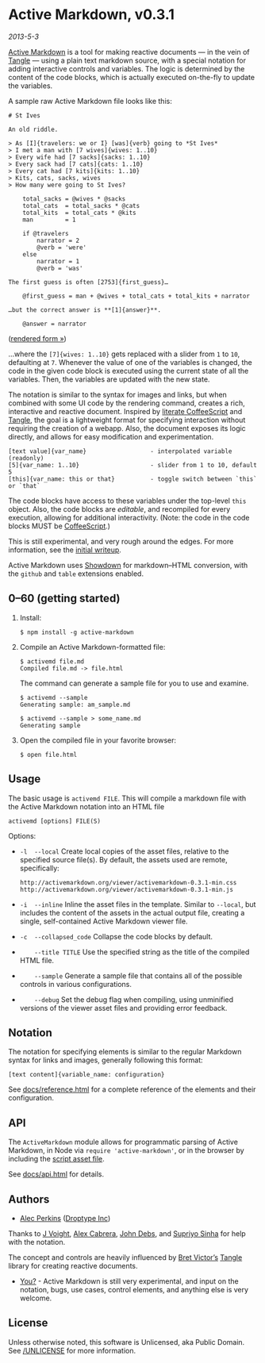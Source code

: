 # Active Markdown, v0.3.1

*2013-5-3*

[Active Markdown](http://activemarkdown.org) is a tool for making reactive
documents — in the vein of [Tangle](http://worrydream.com/Tangle) — using a
plain text markdown source, with a special notation for adding interactive
controls and variables. The logic is determined by the content of the code
blocks, which is actually executed on-the-fly to update the variables.

A sample raw Active Markdown file looks like this:

    # St Ives

    An old riddle.

    > As [I]{travelers: we or I} [was]{verb} going to *St Ives*  
    > I met a man with [7 wives]{wives: 1..10}  
    > Every wife had [7 sacks]{sacks: 1..10}  
    > Every sack had [7 cats]{cats: 1..10}  
    > Every cat had [7 kits]{kits: 1..10}  
    > Kits, cats, sacks, wives  
    > How many were going to St Ives?

        total_sacks = @wives * @sacks
        total_cats  = total_sacks * @cats
        total_kits  = total_cats * @kits
        man         = 1

        if @travelers
            narrator = 2
            @verb = 'were'
        else
            narrator = 1
            @verb = 'was'

    The first guess is often [2753]{first_guess}…

        @first_guess = man + @wives + total_cats + total_kits + narrator

    …but the correct answer is **[1]{answer}**.

        @answer = narrator


([rendered form &raquo;](http://activemarkdown.org/st-ives.html))

…where the `[7]{wives: 1..10}` gets replaced with a slider from `1` to `10`,
defaulting at `7`. Whenever the value of one of the variables is changed, the
code in the given code block is executed using the current state of all the
variables. Then, the variables are updated with the new state.

The notation is similar to the syntax for images and links, but when combined
with some UI code by the rendering command, creates a rich, interactive and
reactive document. Inspired by [literate CoffeeScript](http://coffeescript.org/#literate)
and [Tangle](http://worrydream.com/Tangle/), the goal is a lightweight format
for specifying interaction without requiring the creation of a webapp. Also,
the document exposes its logic directly, and allows for easy modification and
experimentation.

    [text value]{var_name}                  - interpolated variable (readonly)
    [5]{var_name: 1..10}                    - slider from 1 to 10, default 5
    [this]{var_name: this or that}          - toggle switch between `this` or `that`

The code blocks have access to these variables under the top-level `this`
object. Also, the code blocks are *editable*, and recompiled for every execution,
allowing for additional interactivity. (Note: the code in the code blocks MUST
be [CoffeeScript](http://coffeescript.org).)

This is still experimental, and very rough around the edges. For more
information, see the [initial writeup](http://activemarkdown.org/an-experiment.html).

Active Markdown uses [Showdown](https://github.com/coreyti/showdown) for
markdown–HTML conversion, with the `github` and `table` extensions enabled.


## 0–60 (getting started)

1.  Install:

        $ npm install -g active-markdown

2.  Compile an Active Markdown-formatted file:

        $ activemd file.md
        Compiled file.md -> file.html

    The command can generate a sample file for you to use and examine.

        $ activemd --sample
        Generating sample: am_sample.md

        $ activemd --sample > some_name.md
        Generating sample

3.  Open the compiled file in your favorite browser:

        $ open file.html


## Usage

The basic usage is `activemd FILE`. This will compile a markdown file with the
Active Markdown notation into an HTML file

    activemd [options] FILE(S)

Options:

*   `-l  --local`
    Create local copies of the asset files, relative to the specified source
    file(s). By default, the assets used are remote, specifically:

        http://activemarkdown.org/viewer/activemarkdown-0.3.1-min.css
        http://activemarkdown.org/viewer/activemarkdown-0.3.1-min.js

*   `-i  --inline`
    Inline the asset files in the template. Similar to `--local`, but includes
    the content of the assets in the actual output file, creating a single,
    self-contained Active Markdown viewer file.

*   `-c  --collapsed_code`
    Collapse the code blocks by default.

*   `    --title TITLE`
    Use the specified string as the title of the compiled HTML file.

*   `    --sample`
    Generate a sample file that contains all of the possible controls in
    various configurations.

*   `    --debug`
    Set the debug flag when compiling, using unminified versions of the viewer
    asset files and providing error feedback.


## Notation

The notation for specifying elements is similar to the regular Markdown syntax
for links and images, generally following this format:

`[text content]{variable_name: configuration}`

See [docs/reference.html](http://activemarkdown.org/reference.html) for a
complete reference of the elements and their configuration.


## API

The `ActiveMarkdown` module allows for programmatic parsing of Active Markdown,
in Node via `require 'active-markdown'`, or in the browser by including the
[script asset file](http://activemarkdown.org/viewer/activemarkdown-0.3.1-min.js).

See [docs/api.html](http://activemarkdown.org/api.html) for details.


## Authors

* [Alec Perkins](https://github.com/alecperkins) ([Droptype Inc](http://droptype.com))

Thanks to [J Voight](https://github.com/joyrexus), [Alex
Cabrera](http://alexcabrera.me/), [John Debs](http://johndebs.com/), and
[Supriyo Sinha](http://supriyosinha.com) for help with the notation.

The concept and controls are heavily influenced by [Bret
Victor’s](http://worrydream.com) [Tangle](http://worrydream.com/Tangle)
library for creating reactive documents.

* [You?](https://github.com/alecperkins/active-markdown/issues) - Active
Markdown is still very experimental, and input on the notation, bugs, use
cases, control elements, and anything else is very welcome.


## License

Unless otherwise noted, this software is Unlicensed, aka Public Domain. See
[/UNLICENSE](https://github.com/alecperkins/active-markdown/blob/master/UNLICENSE)
for more information.


